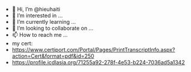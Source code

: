 - 👋 Hi, I’m @hieuhaiti
- 👀 I’m interested in ...
- 🌱 I’m currently learning ...
- 💞️ I’m looking to collaborate on ...
- 📫 How to reach me ...
- my cert:
- https://www.certiport.com/Portal/Pages/PrintTranscriptInfo.aspx?action=Cert&format=pdf&id=250
- https://profile.icdlasia.org/71255a92-278f-4e53-b224-7036ad5a1342

<!---
hieuhaiti/hieuhaiti is a ✨ special ✨ repository because its `README.md` (this file) appears on your GitHub profile.
You can click the Preview link to take a look at your changes.
--->
